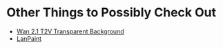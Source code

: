# Other Things to Possibly Check Out

* [Wan 2.1 T2V Transparent Background](https://github.com/WeChatCV/Wan-Alpha)
* [LanPaint](https://github.com/scraed/LanPaint)
